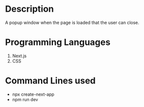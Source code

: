 # Description 
A popup window when the page is loaded that the user can close. 

# Programming Languages
1. Next.js
2. CSS

# Command Lines used
- npx create-next-app
- npm run dev